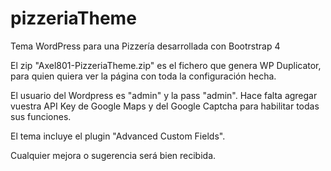 # pizzeriaTheme
Tema WordPress para una Pizzería desarrollada con Bootrstrap 4

El zip "Axel801-PizzeriaTheme.zip" es el fichero que genera WP Duplicator, para quien quiera ver la página con toda la configuración hecha.

El usuario del Wordpress es "admin" y la pass "admin". Hace falta agregar vuestra API Key de Google Maps y del Google Captcha para habilitar todas sus funciones.

El tema incluye el plugin "Advanced Custom Fields".

Cualquier mejora o sugerencia será bien recibida.

